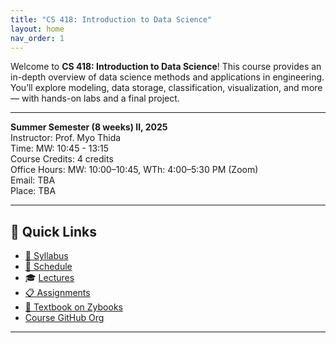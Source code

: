 ```yaml
---
title: "CS 418: Introduction to Data Science"
layout: home
nav_order: 1
---
```



Welcome to **CS 418: Introduction to Data Science**! This course provides an in-depth overview of data science methods and applications in engineering. You’ll explore modeling, data storage, classification, visualization, and more — with hands-on labs and a final project.

---

**Summer Semester (8 weeks) II, 2025**  
Instructor: Prof. Myo Thida  
Time: MW: 10:45 - 13:15  
Course Credits: 4 credits  
Office Hours: MW: 10:00–10:45, WTh: 4:00–5:30 PM (Zoom)  
Email: TBA  
Place: TBA  

---

## 🔗 Quick Links
- [📄 Syllabus](./syllabus.md)
- [📅 Schedule](./schedule.md)
- 🎓 [Lectures](./lectures.md)
- [📋 Assignments](./assignments.md)
- [📘 Textbook on Zybooks](https://learn.zybooks.com/zybook/UICCS418ThidaSummer2025)
- [Course GitHub Org](https://github.com/UIC-CS418-Myo/UIC-CS418-2025)




---

